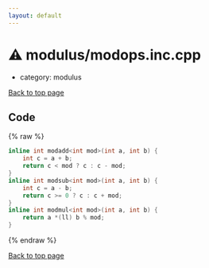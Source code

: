 ```yaml
---
layout: default
---
```


<!-- mathjax config similar to math.stackexchange -->
<script type="text/javascript" async
  src="https://cdnjs.cloudflare.com/ajax/libs/mathjax/2.7.5/MathJax.js?config=TeX-MML-AM_CHTML">
</script>
<script type="text/x-mathjax-config">
  MathJax.Hub.Config({
    TeX: { equationNumbers: { autoNumber: "AMS" }},
    tex2jax: {
      inlineMath: [ ['$','$'] ],
      processEscapes: true
    },
    "HTML-CSS": { matchFontHeight: false },
    displayAlign: "left",
    displayIndent: "2em"
  });
</script>

<script type="text/javascript" src="https://cdnjs.cloudflare.com/ajax/libs/jquery/3.4.1/jquery.min.js"></script>
<script src="https://cdn.jsdelivr.net/npm/jquery-balloon-js@1.1.2/jquery.balloon.min.js" integrity="sha256-ZEYs9VrgAeNuPvs15E39OsyOJaIkXEEt10fzxJ20+2I=" crossorigin="anonymous"></script>
<script type="text/javascript" src="../../assets/js/copy-button.js"></script>
<link rel="stylesheet" href="../../assets/css/copy-button.css" />


# :warning: modulus/modops.inc.cpp
* category: modulus


[Back to top page](../../index.html)



## Code
{% raw %}
```cpp
inline int modadd<int mod>(int a, int b) {
    int c = a + b;
    return c < mod ? c : c - mod;
}
inline int modsub<int mod>(int a, int b) {
    int c = a - b;
    return c >= 0 ? c : c + mod;
}
inline int modmul<int mod>(int a, int b) {
    return a *(ll) b % mod;
}

```
{% endraw %}

[Back to top page](../../index.html)

